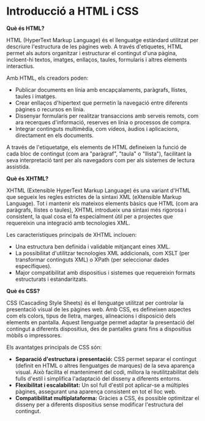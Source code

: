 # Introducció a HTML i CSS
**Què és HTML?**  

HTML (HyperText Markup Language) és el llenguatge estàndard utilitzat per descriure l'estructura de les pàgines web. A través d'etiquetes, HTML permet als autors organitzar i estructurar el contingut d'una pàgina, incloent-hi textos, imatges, enllaços, taules, formularis i altres elements interactius.  

Amb HTML, els creadors poden:  
- Publicar documents en línia amb encapçalaments, paràgrafs, llistes, taules i imatges.  
- Crear enllaços d'hipertext que permetin la navegació entre diferents pàgines o recursos en línia.  
- Dissenyar formularis per realitzar transaccions amb serveis remots, com ara recerques d'informació, reserves en línia o processos de compra.  
- Integrar continguts multimèdia, com vídeos, àudios i aplicacions, directament en els documents.  

A través de l'etiquetatge, els elements de HTML defineixen la funció de cada bloc de contingut (com ara "paràgraf", "taula" o "llista"), facilitant la seva interpretació tant per als navegadors com per als sistemes de lectura assistida.  

**Què és XHTML?**  

XHTML (Extensible HyperText Markup Language) és una variant d'HTML que segueix les regles estrictes de la sintaxi XML (eXtensible Markup Language). Tot i mantenir els mateixos elements bàsics que HTML (com ara paràgrafs, llistes o taules), XHTML introdueix una sintaxi més rigorosa i consistent, la qual cosa el fa especialment útil per a projectes que requereixin una integració amb tecnologies XML.  

Les característiques principals de XHTML inclouen:  
- Una estructura ben definida i validable mitjançant eines XML.  
- La possibilitat d'utilitzar tecnologies XML addicionals, com XSLT (per transformar continguts XML) o XPath (per seleccionar dades específiques).  
- Major compatibilitat amb dispositius i sistemes que requereixin formats estructurats i estandaritzats.  

**Què és CSS?**  

CSS (Cascading Style Sheets) és el llenguatge utilitzat per controlar la presentació visual de les pàgines web. Amb CSS, es defineixen aspectes com els colors, tipus de lletra, marges, alineacions i disposició dels elements en pantalla. Aquest llenguatge permet adaptar la presentació del contingut a diferents dispositius, des de pantalles grans fins a dispositius mòbils o impressores.  

Els avantatges principals de CSS són:  
- **Separació d'estructura i presentació:** CSS permet separar el contingut (definit en HTML o altres llenguatges de marques) de la seva aparença visual. Això facilita el manteniment del codi, millora la reutilitzabilitat dels fulls d'estil i simplifica l'adaptació del disseny a diferents entorns.  
- **Flexibilitat i escalabilitat:** Un sol full d'estil pot aplicar-se a múltiples pàgines, assegurant una aparença consistent en tot el lloc web.  
- **Compatibilitat multiplataforma:** Gràcies a CSS, és possible optimitzar el disseny per a diferents dispositius sense modificar l'estructura del contingut.  
